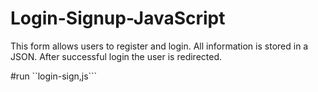 # Login-Signup-JavaScript

This form allows users to register and login. 
All information is stored in a JSON. After successful login the user is redirected.

#run
``login-sign,js```
